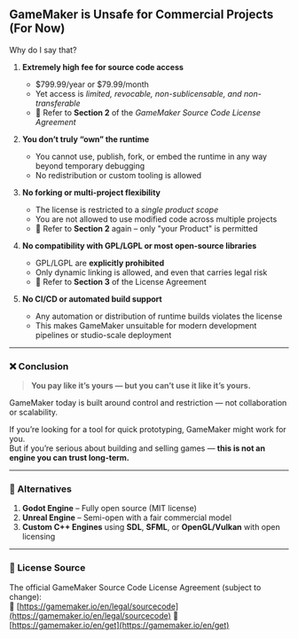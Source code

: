 ## GameMaker is Unsafe for Commercial Projects (For Now)

Why do I say that?

1. **Extremely high fee for source code access**  
   - $799.99/year or $79.99/month  
   - Yet access is *limited, revocable, non-sublicensable, and non-transferable*  
   - 📌 Refer to **Section 2** of the *GameMaker Source Code License Agreement*

2. **You don’t truly “own” the runtime**  
   - You cannot use, publish, fork, or embed the runtime in any way beyond temporary debugging  
   - No redistribution or custom tooling is allowed

3. **No forking or multi-project flexibility**  
   - The license is restricted to a *single product scope*  
   - You are not allowed to use modified code across multiple projects  
   - 📌 Refer to **Section 2** again – only "your Product" is permitted

4. **No compatibility with GPL/LGPL or most open-source libraries**  
   - GPL/LGPL are **explicitly prohibited**  
   - Only dynamic linking is allowed, and even that carries legal risk  
   - 📌 Refer to **Section 3** of the License Agreement

5. **No CI/CD or automated build support**  
   - Any automation or distribution of runtime builds violates the license  
   - This makes GameMaker unsuitable for modern development pipelines or studio-scale deployment

---

### ❌ Conclusion

> **You pay like it’s yours — but you can’t use it like it’s yours.**

GameMaker today is built around control and restriction — not collaboration or scalability.

If you’re looking for a tool for quick prototyping, GameMaker might work for you.  
But if you’re serious about building and selling games — **this is not an engine you can trust long-term.**

---

### 🔁 Alternatives

1. **Godot Engine** – Fully open source (MIT license)  
2. **Unreal Engine** – Semi-open with a fair commercial model  
3. **Custom C++ Engines** using **SDL**, **SFML**, or **OpenGL/Vulkan** with open licensing

---

### 📄 License Source

The official GameMaker Source Code License Agreement (subject to change):  
🔗 [https://gamemaker.io/en/legal/sourcecode](https://gamemaker.io/en/legal/sourcecode)
🔗 [https://gamemaker.io/en/get](https://gamemaker.io/en/get)
